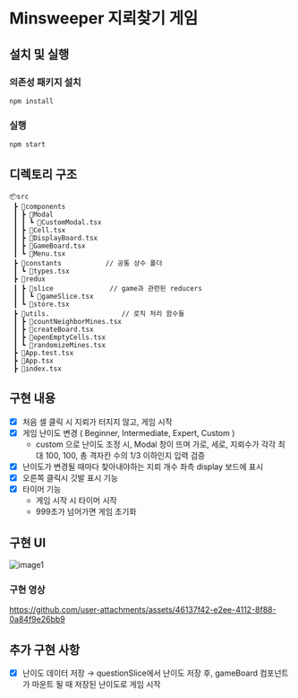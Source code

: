 # Minsweeper 지뢰찾기 게임

## 설치 및 실행

### 의존성 패키지 설치

`npm install`

### **실행**

`npm start`

## 디렉토리 구조

```
📦src
 ┣ 📂components
 ┃ ┣ 📂Modal
 ┃ ┃ ┗ 📜CustomModal.tsx
 ┃ ┣ 📜Cell.tsx
 ┃ ┣ 📜DisplayBoard.tsx
 ┃ ┣ 📜GameBoard.tsx
 ┃ ┗ 📜Menu.tsx
 ┣ 📂constants           // 공통 상수 폴더
 ┃ ┗ 📜types.tsx
 ┣ 📂redux
 ┃ ┣ 📂slice              // game과 관련된 reducers
 ┃ ┃ ┗ 📜gameSlice.tsx
 ┃ ┗ 📜store.tsx
 ┣ 📂utils.                  // 로직 처리 함수들
 ┃ ┣ 📜countNeighborMines.tsx
 ┃ ┣ 📜createBoard.tsx
 ┃ ┣ 📜openEmptyCells.tsx
 ┃ ┗ 📜randomizeMines.tsx
 ┣ 📜App.test.tsx
 ┣ 📜App.tsx
 ┣ 📜index.tsx
```

## 구현 내용

- [x] 처음 셀 클릭 시 지뢰가 터지지 않고, 게임 시작
- [x] 게임 난이도 변경 ( Beginner, Intermediate, Expert, Custom )
  - custom 으로 난이도 조정 시, Modal 창이 뜨며 가로, 세로, 지뢰수가 각각 최대 100, 100, 총 격자칸 수의 1/3 이하인지 입력 검증
- [x] 난이도가 변경될 때마다 찾아내야하는 지뢰 개수 좌측 display 보드에 표시
- [x] 오른쪽 클릭시 깃발 표시 기능
- [x] 타이머 기능
  - 게임 시작 시 타이머 시작
  - 999초가 넘어가면 게임 초기화
## 구현 UI
![image1](https://github.com/user-attachments/assets/a2b059d8-9085-4752-ae4d-67b51c70430e)
### 구현 영상
https://github.com/user-attachments/assets/46137f42-e2ee-4112-8f88-0a84f9e26bb9


## 추가 구현 사항

- [x] 난이도 데이터 저장 → questionSlice에서 난이도 저장 후, gameBoard 컴포넌트가 마운트 될 때 저장된 난이도로 게임 시작
